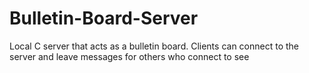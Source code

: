 # Bulletin-Board-Server
Local C server that acts as a bulletin board. Clients can connect to the server and leave messages for others who connect to see
